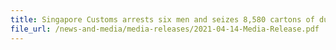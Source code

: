 ```yaml
---
title: Singapore Customs arrests six men and seizes 8,580 cartons of duty-unpaid cigarettes
file_url: /news-and-media/media-releases/2021-04-14-Media-Release.pdf
---
```

